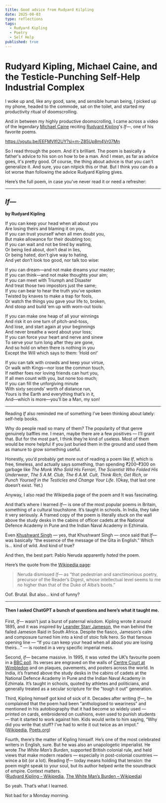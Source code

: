```yaml
---
title: Good advice from Rudyard Kilpling
date: 2025-08-03
type: reflections
tags:
  - Rudyard Kipling
  - Poetry
  - Self Help
published: true
---
```

# Rudyard Kipling, Michael Caine, and the Testicle-Punching Self-Help Industrial Complex

I woke up and, like any good, sane, and sensible human being, I picked up my phone, headed to the commode, sat on the toilet, and started my productivity ritual of doomscrolling.

And in between my highly productive doomscrolling, I came across a video of the legendary [Michael Caine](https://en.wikipedia.org/wiki/Michael_Caine) reciting [Rudyard Kipling](https://en.wikipedia.org/wiki/Rudyard_Kipling)'s *If—*, one of his favorite poems.

https://youtu.be/EEFMVIfl2UY?si=m-Z85Up8m4Vr07Mn

So I read through the poem. And it's brilliant. The poem is basically a father's advice to his son on how to be a man. And I mean, as far as advice goes, it's pretty good. Of course, the thing about advice is that you can't generalize it. And sure, you can nitpick this or that. But I think you can do a lot worse than following the advice Rudyard Kipling gives.

Here’s the full poem, in case you’ve never read it or need a refresher:

---

## *If—*  
**by Rudyard Kipling**

If you can keep your head when all about you  
Are losing theirs and blaming it on you,  
If you can trust yourself when all men doubt you,  
But make allowance for their doubting too;  
If you can wait and not be tired by waiting,  
Or being lied about, don’t deal in lies,  
Or being hated, don’t give way to hating,  
And yet don’t look too good, nor talk too wise:

If you can dream—and not make dreams your master;  
If you can think—and not make thoughts your aim;  
If you can meet with Triumph and Disaster  
And treat those two impostors just the same;  
If you can bear to hear the truth you’ve spoken  
Twisted by knaves to make a trap for fools,  
Or watch the things you gave your life to, broken,  
And stoop and build ’em up with worn-out tools:

If you can make one heap of all your winnings  
And risk it on one turn of pitch-and-toss,  
And lose, and start again at your beginnings  
And never breathe a word about your loss;  
If you can force your heart and nerve and sinew  
To serve your turn long after they are gone,  
And so hold on when there is nothing in you  
Except the Will which says to them: ‘Hold on!’

If you can talk with crowds and keep your virtue,  
Or walk with Kings—nor lose the common touch,  
If neither foes nor loving friends can hurt you,  
If all men count with you, but none too much;  
If you can fill the unforgiving minute  
With sixty seconds’ worth of distance run,  
Yours is the Earth and everything that’s in it,  
And—which is more—you’ll be a Man, my son!

---

Reading *If* also reminded me of something I’ve been thinking about lately: self-help books.

Why do people read so many of them? The popularity of that genre genuinely baffles me. I mean, maybe there are a few positives — I’ll grant that. But for the most part, I think they’re kind of useless. Most of them would be more helpful if you just buried them in the ground and used them as manure to grow something useful.

Honestly, you’d probably get more out of reading a poem like *If*, which is free, timeless, and actually says something, than spending ₹200–₹300 on garbage like *The Monk Who Sold His Ferrari*, *The Scientist Who Folded His Underwear*, *The 5 A.M. Club*, *The 6 A.M. Cult*, *Think Rich, Get Rich*, or *Punch Yourself in the Testicles and Change Your Life*. (Okay, that last one doesn’t exist. Yet.)

Anyway, I also read the Wikipedia page of the poem and It was fascinating.

And that’s where I learned *If—* is one of the most popular poems in Britain, something of a cultural touchstone. It’s taught in schools. In India, they take it very seriously. A framed copy of the poem is literally stuck on the wall above the study desks in the cabins of officer cadets at the National Defence Academy in Pune and the Indian Naval Academy in Ezhimala.

Even [Khushwant Singh](https://en.wikipedia.org/wiki/Khushwant_Singh) — yes, that Khushwant Singh — once said that *If—* was basically “the essence of the message of the Gita in English.” Which is... kind of wild. And kind of true?

And then, the best part: Pablo Neruda apparently *hated* the poem.

Here’s the quote from the [Wikipedia page](https://en.wikipedia.org/wiki/If%E2%80%94):

> Neruda dismissed *If—* as “that pedestrian and sanctimonious poetry, precursor of the Reader’s Digest, whose intellectual level seems to me no higher than that of the Duke of Alba’s boots.”

Oof. Brutal. But also… kind of funny?

---

#### Then I asked ChatGPT a bunch of questions and here’s what it taught me.

First, *If—* wasn’t just a burst of paternal wisdom. Kipling wrote it around 1895, and it was inspired by [Leander Starr Jameson](https://en.wikipedia.org/wiki/Leander_Starr_Jameson), the man behind the failed Jameson Raid in South Africa. Despite the fiasco, Jameson’s calm and composure turned him into a kind of stoic folk hero. So that famous opening line — “If you can keep your head when all about you are losing theirs…” — is rooted in a very specific imperial mess.

Second, *If—* became massive. In 1995, it was voted the UK’s favourite poem in a [BBC poll](https://en.wikipedia.org/wiki/If%E2%80%94#Legacy). Its verses are engraved on the walls of [Centre Court at Wimbledon](https://en.wikipedia.org/wiki/Centre_Court) and on plaques, pavements, and posters across the world. In India, it’s framed above the study desks in the cabins of cadets at the National Defence Academy in Pune and the Indian Naval Academy in Ezhimala. It’s taught in schools, quoted by athletes and politicians, and generally treated as a secular scripture for the "tough it out" generation.

Third, Kipling himself got kind of sick of it. Decades after writing *If—*, he complained that the poem had been “anthologised to weariness” and mentioned in his autobiography that it had become so widely used — printed on cards, embroidered on cushions, even used to punish students — that it started to work against him. Kids would write to him saying, “Why did you write that stuff? I’ve had to write it out twice as an impot.”  
([Wikipedia](https://en.wikipedia.org/wiki/If%E2%80%94#Legacy), [Poets.org](https://poets.org/poem/if))

Fourth, there’s the matter of Kipling himself. He’s one of the most celebrated writers in English, sure. But he was also an unapologetic imperialist. He wrote *The White Man’s Burden*, supported British colonial rule, and held views that make modern readers — especially in post-colonial countries — wince a bit (or a lot). Reading *If—* today means holding that tension: the poem might speak to your soul, but its author helped write the soundtrack of empire. Context matters.  
([Rudyard Kipling – Wikipedia](https://en.wikipedia.org/wiki/Rudyard_Kipling), [The White Man’s Burden – Wikipedia](https://en.wikipedia.org/wiki/The_White_Man%27s_Burden))

So yeah. That’s what I learned.

Not bad for a Monday morning.